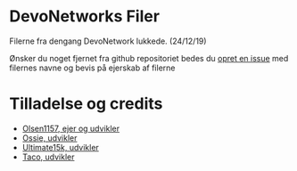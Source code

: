 # DevoNetworks Filer
 Filerne fra dengang DevoNetwork lukkede. (24/12/19)
 
 Ønsker du noget fjernet fra github repositoriet bedes du [opret en issue](https://github.com/Sh4dow8080/DevoNetwork-Filer/issues/new?assignees=Sh4dow8080&labels=Fjern+filer&template=-nsker-filer-fjernet.md&title=)
 med filernes navne og bevis på ejerskab af filerne

 # Tilladelse og credits
 - [Olsen1157, ejer og udvikler](https://i.imgur.com/zlD3yO1.png)
 - [Ossie, udvikler](https://github.com/OssieFromDK/DevoNetwork-Filer)
 - [Ultimate15k, udvikler](https://i.imgur.com/SF0625z.png)
 - [Taco, udvikler](https://i.imgur.com/vHiCYUY.png)
